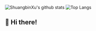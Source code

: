 ![ShuangbinXu's github stats](https://github-readme-stats.vercel.app/api?username=xiangpin&show_icons=true)
![Top Langs](https://github-readme-stats.vercel.app/api/top-langs/?username=xiangpin&hide=html,jupyter%20notebook,javascript&layout=compact&langs_count=10)



<!--
**GuangchuangYu/GuangchuangYu** is a ✨ _special_ ✨ repository because its `README.md` (this file) appears on your GitHub profile.

Here are some ideas to get you started:

- 🔭 I’m currently working on ...
- 🌱 I’m currently learning ...
- 👯 I’m looking to collaborate on ...
- 🤔 I’m looking for help with ...
- 💬 Ask me about ...
- 📫 How to reach me: ...
- 😄 Pronouns: ...
- ⚡ Fun fact: ...
-->


## 👋 Hi there!

